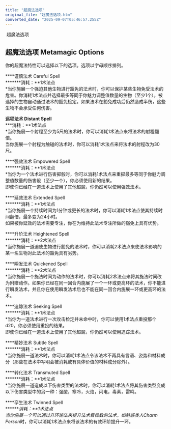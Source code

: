 ```yaml
---
title: "超魔法选项"
original_file: "超魔法选项.htm"
converted_date: "2025-09-07T05:46:57.255Z"
---
```


﻿ 超魔法选项  

## 超魔法选项 Metamagic Options

你的超魔法特性可以选择以下的选项。选项以字母顺序排列。

****谨慎法术 Careful Spell  
*******消耗：**1术法点  
*当你施展一个强迫其他生物进行豁免的法术时，你可以保护某些生物免受法术的危害。你消耗1术法点并选择最多等同于你魅力调整值数量的生物（至少1个）。被选择的生物自动通过法术的豁免检定。如果法术在豁免成功后仍然造成半伤，这些生物不会承受任何伤害。

****远程法术 Distant Spell****  
***消耗：**1术法点  
*当你施展一个射程至少为5尺的法术时，你可以消耗1术法点来将法术的射程翻倍。  
当你施展一个射程为触碰的法术时，你可以消耗1术法点来将法术的射程改为30尺。

****强效法术 Empowered Spell  
*******消耗：**1术法点  
*当你为一个法术进行伤害掷骰时，你可以消耗1术法点来重掷最多等同于你魅力调整值数量的伤害骰（至少一个），你必须使用新的结果。  
即使你已经在一道法术上使用了其他超魔，你仍然可以使用强效法术。

****延效法术 Extended Spell  
*******消耗：**1术法点  
*当你施展一个持续时间为1分钟或更长的法术时，你可以消耗1术法点使其持续时间翻倍，最多变为24小时。  
如果被你延效的法术需要专注，你在为维持此法术专注所做的豁免上具有优势。

****升阶法术 Heightened Spell  
*******消耗：**2术法点  
*当你施展一道迫使生物进行豁免的法术时，你可以消耗2术法点来使法术影响的某一名生物对此法术的豁免具有劣势。

****瞬发法术 Quickened Spell  
*******消耗：**2术法点  
*当你施展一个施法时间为动作的法术时，你可以消耗2术法点来将其施法时间改为附赠动作。如果你已经在同一回合内施展了一个一环或更高环的法术，你不能进行瞬发法术，并且你在使用瞬发法术后也不能在同一回合内施展一环或更高环的法术。

****追踪法术 Seeking Spell  
*******消耗：**1术法点  
*当你为一道法术进行一次攻击检定并未命中时，你可以使用1术法点重投那个d20。你必须使用重投的结果。  
即使你已经在一道法术上使用了其他超魔，你仍然可以使用追踪法术。

****精妙法术 Subtle Spell  
*******消耗：**1术法点  
*当你施展一道法术时，你可以消耗1术法点令该法术不再具有言语、姿势和材料成分（那些在法术中写明会被消耗或有具体价值的材料成分除外）。

****转化法术 Transmuted Spell  
*******消耗：**1术法点  
*当你施展一道造成以下伤害类型的法术时，你可以消耗1术法点将其伤害类型变成以下伤害类型中的另一种：强酸，寒冷，火焰，闪电，毒素，雷鸣。

****孪生法术 Twinned Spell  
*******消耗：**1术法点  
*当你施展一个可以通过升环施法来提升法术目标数的法术，如*魅惑类人Charm Person*时，你可以消耗1术法点来将该法术的有效环阶提升一环。